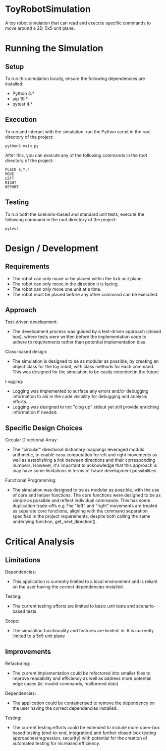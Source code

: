 # ToyRobotSimulation
A toy robot simulation that can read and execute specific commands to move around a 2D, 5x5 unit plane.

# Running the Simulation
## Setup
To run this simulation locally, ensure the following dependencies are installed:
- Python 3.*
- pip 19.*
- pytest 4.*

## Execution
To run and interact with the simulation, run the Python script in the root directory of the project:
```
python3 main.py
```

After this, you can execute any of the following commands in the root directory of the project:
```
PLACE X,Y,F
MOVE
LEFT
RIGHT
REPORT

```

## Testing
To run both the scenario-based and standard unit tests, execute the following command in the root directory of the project:
```
pytest
```


# Design / Development
## Requirements 
- The robot can only move or be placed within the 5x5 unit plane.
- The robot can only move in the direction it is facing.
- The robot can only move one unit at a time.
- The robot must be placed before any other command can be executed.

## Approach
Test-driven development: 
- The development process was guided by a test-driven approach (closed box), where tests were written before the implementation code to adhere to requirements rather than potential implementation bias.

Class-based design:
- The simulation is designed to be as modular as possible, by creating an object class for the toy robot, with class methods for each command. This was designed for the simulation to be easily extended in the future

Logging:
- Logging was implemented to surface any errors and/or debugging information to aid in the code visibility for debugging and analysis efforts.
- Logging was designed to not "clog up" stdout yet still provide enriching information if needed.

## Specific Design Choices
Circular Directional Array:
- The "circular" directional dictionary mappings leveraged modulo arithmetic, to enable easy computation for left and right movements as well as establishing a link between directions and their corresponding numbers. However, it's important to acknowledge that this approach is may have some limitations in terms of future development possibilities.

Functional Programming:
- The simulation was designed to be as modular as possible, with the use of core and helper functions. The core functions were designed to be as simple as possible and reflect individual commands. This has some duplication trade-offs e.g The "left" and "right" movements are treated as separate core functions, aligning with the command separation specified in the project requirements, despite both calling the same underlying function, get_next_direction().


# Critical Analysis
## Limitations
Dependencies:
- This application is currently limited to a local environment and is reliant on the user having the correct dependencies installed. 

Testing:
- The current testing efforts are limited to basic unit tests and scenario-based tests.

Scope:
- The simulation functionality and features are limited. ie. It is currently limited to a 5x5 unit plane


## Improvements
Refactoring:
- The current implementation could be refactored into smaller files to improve readability and efficiency as well as address more potential edge cases (ie. invalid commands, malformed data)


Dependencies:
- The application could be containerised to remove the dependency on the user having the correct dependencies installed.

Testing:
- The current testing efforts could be extended to include more open-box based testing (end-to-end, integration) and further closed-box testing approaches(regression, security) with potential for the creation of automated testing for increased efficiency.
